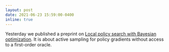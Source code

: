 ```yaml
---
layout: post
date: 2021-06-23 15:59:00-0400
inline: true
---
```


Yesterday we published a preprint on [Local policy search with Bayesian optimization](https://arxiv.org/abs/2106.11899). It is about active sampling for policy gradients without access to a first-order oracle. 